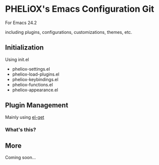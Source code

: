 PHELiOX's Emacs Configuration Git
=================================
For Emacs 24.2

including plugins, configurations, customizations, themes, etc.

Initialization
--------------

Using init.el

* pheliox-settings.el
* pheliox-load-plugins.el
* pheliox-keybindings.el
* pheliox-functions.el
* pheliox-appearance.el

Plugin Management
-----------------

Mainly using [el-get](https://github.com/dimitri/el-get)

### What's this?

More
----

Coming soon...
